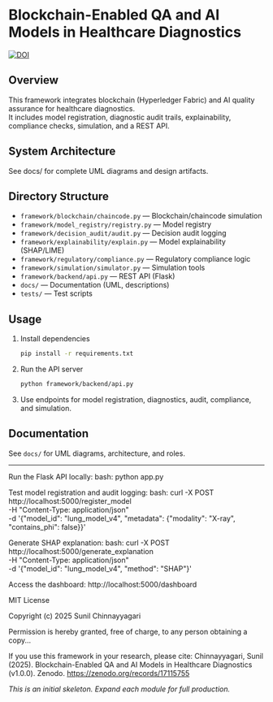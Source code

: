 # Blockchain-Enabled QA and AI Models in Healthcare Diagnostics

[![DOI](https://zenodo.org/badge/DOI/10.5281/zenodo.17115755.svg)](https://doi.org/10.5281/zenodo.17115755)



## Overview

This framework integrates blockchain (Hyperledger Fabric) and AI quality assurance for healthcare diagnostics.  
It includes model registration, diagnostic audit trails, explainability, compliance checks, simulation, and a REST API.

## System Architecture

See docs/ for complete UML diagrams and design artifacts.


## Directory Structure

- `framework/blockchain/chaincode.py` — Blockchain/chaincode simulation
- `framework/model_registry/registry.py` — Model registry
- `framework/decision_audit/audit.py` — Decision audit logging
- `framework/explainability/explain.py` — Model explainability (SHAP/LIME)
- `framework/regulatory/compliance.py` — Regulatory compliance logic
- `framework/simulation/simulator.py` — Simulation tools
- `framework/backend/api.py` — REST API (Flask)
- `docs/` — Documentation (UML, descriptions)
- `tests/` — Test scripts

## Usage

1. Install dependencies  
   ```bash
   pip install -r requirements.txt
   ```

2. Run the API server  
   ```bash
   python framework/backend/api.py
   ```

3. Use endpoints for model registration, diagnostics, audit, compliance, and simulation.

## Documentation

See `docs/` for UML diagrams, architecture, and roles.

---

Run the Flask API locally:
bash: python app.py

Test model registration and audit logging:
bash: curl -X POST http://localhost:5000/register_model \
  -H "Content-Type: application/json" \
  -d '{"model_id": "lung_model_v4", "metadata": {"modality": "X-ray", "contains_phi": false}}'

Generate SHAP explanation:
bash: curl -X POST http://localhost:5000/generate_explanation \
  -H "Content-Type: application/json" \
  -d '{"model_id": "lung_model_v4", "method": "SHAP"}'

Access the dashboard: http://localhost:5000/dashboard

MIT License

Copyright (c) 2025 Sunil Chinnayyagari

Permission is hereby granted, free of charge, to any person obtaining a copy...

If you use this framework in your research, please cite:
Chinnayyagari, Sunil (2025). Blockchain-Enabled QA and AI Models in Healthcare Diagnostics (v1.0.0). 
Zenodo. https://zenodo.org/records/17115755

*This is an initial skeleton. Expand each module for full production.*
